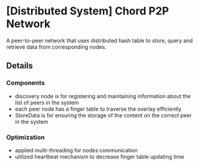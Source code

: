 # [Distributed System] Chord P2P Network
A peer-to-peer network that uses distributed hash table to store, query and retrieve data from corresponding nodes.
## Details
### Components
* discovery node is for registering and maintaining information about the list of peers in the system
* each peer node has a finger table to traverse the overlay efficiently
* StoreData is for ensuring the storage of the content on the correct peer in the system
### Optimization
* applied multi-threading for nodes communication
* utilized heartbeat mechanism to decrease finger table updating time

